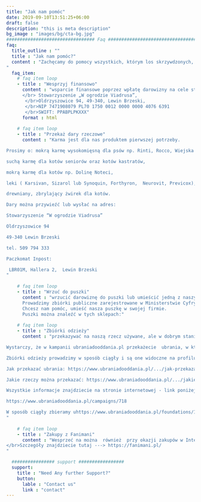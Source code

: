 ```yaml
---
title: "Jak nam pomóc"
date: 2019-09-10T13:51:25+06:00
draft: false
description: "this is meta description"
bg_image : "images/bg/cta-bg.jpg"
################################# Faq ####################################
faq:
  title_outline : ""
  title : "Jak nam pomóc?"
  content : "Zachęcamy do pomocy wszystkich, którym los skrzywdzonych, starych i chorych zwierząt  nie jest obojętny. Dzięki Waszemu bezinteresownemu wsparciu możemy o wiele więcej. Można nam pomagać na wielu płaszczyznach:
"
  faq_item:
    # faq item loop
    - title : "Wesprzyj finansowo"
      content : "wsparcie finansowe poprzez wpłatę darowizny na cele statutowe na nasze konto,  przez </br> paypal </br> lub </br> code QR
      </br> Stowarzyszenie „W ogrodzie Viadrusa”,
       </br>Oldrzyszowice 94, 49-340, Lewin Brzeski,
       </br>NIP 7471908079 PL70 1750 0012 0000 0000 4076 6391
       </br>SWIFT: PPABPLPKXXX"
      format : html
      
    # faq item loop
    - title : "Przekaż dary rzeczowe"
      content : "Karma jest dla nas produktem pierwszej potrzeby.

Prosimy o: mokrą karmę wysokomięsną dla psów np. Rinti, Rocco, Wiejska Zagroda, Dolina Noteci,

suchą karmę dla kotów seniorów oraz kotów kastratów,

mokrą karmę dla kotów np. Dolinę Noteci,

leki ( Karsivan, Sizarol lub Synoquin, Forthyron,  Neurovit, Previcox),

drewniany, zbrylający żwirek dla kotów.

Dary można przywieźć lub wysłać na adres:

Stowarzyszenie “W ogrodzie Viadrusa”

Oldrzyszowice 94

49-340 Lewin Brzeski

tel. 509 794 333

Paczkomat Inpost: 

 LBR01M, Hallera 2,  Lewin Brzeski
"
      
    # faq item loop
    - title : "Wrzuć do puszki"
      content : "wrzucić darowiznę do puszki lub umieścić jedną z naszych puszek w jakimś miejscu ( odnośnik przekieruje do tekstu poniżej. Nie umiem do tego dać komentarza)
      Prowadzimy zbiórki publiczne zarejestrowane w Ministerstwie Cyfryzacji.
      Chcesz nam pomóc, umieść nasza puszkę w swojej firmie.
      Puszki można znaleźć w tych sklepach:"
      
    # faq item loop
    - title : "Zbiórki odzieży"
      content : "przekazywać na naszą rzecz używane, ale w dobrym stanie ubrania.  Pomóc możecie nam również, nie wydając ani jednej własnej złotówki. Jak? 

Wystarczy, że w kampanii ubraniadooddania.pl przekażecie  ubrania, w których już nie chodzicie lub nie są Wam potrzebne (ale w dobrym stanie) , a my za każdy kilogram otrzymamy 1 zł. 

Zbiórki odzieży prowadzimy w sposób ciągły i są one widoczne na profilu naszej organizacji: https://www.ubraniadooddania.pl/foundations/191

Jak przekazać ubrania: https://www.ubraniadooddania.pl/.../jak-przekazac-darowizne

Jakie rzeczy można przekazać: https://www.ubraniadooddania.pl/.../jakie-rzeczy-mozesz...

Wszystkie informacje znajdziecie na stronie internetowej - link poniżej

https://www.ubraniadooddania.pl/campaigns/718

W sposób ciągły zbieramy uhttps://www.ubraniadooddania.pl/foundations/191
"
      
    # faq item loop
    - title : "Zakupy z Fanimani"
      content : "Wesprzeć na można  również  przy okazji zakupów w Internecie. I jest to bardzo proste, a  sam  kupujący nie ponosi żadnych kosztów.  Wystarczy na stronie fanimiani.pl wskazać Stowarzyszenie „W ogrodzie Viadrusa” jako beneficjenta darowizn, a od każdego Waszego zakupu, w sklepach biorących udział w aukcji, my otrzymujemy niewielką darowiznę. Was nic to nie kosztuje, a my dzięki temu możemy pomagać zwierzakom.
</br>Szczegóły znajdziecie tutaj ---> https://fanimani.pl/
"

  ################ support #################
  support:
    title : "Need Any further Support?"
    button:
      lable : "Contact us"
      link : "contact"
---
```

